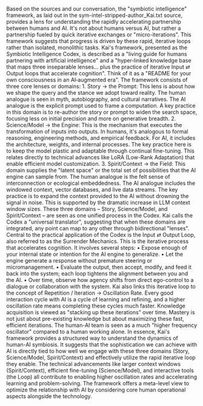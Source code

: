 Based on the sources and our conversation, the "symbiotic intelligence" framework, as laid out in the sym-intel-stripped-author_Kai.txt source, provides a lens for understanding the rapidly accelerating partnership between humans and AI. It's not about humans versus AI, but rather a partnership fueled by quick iterative exchanges or "micro-iterations". This framework suggests that progress is driven by these rapid, iterative loops rather than isolated, monolithic tasks.
Kai's framework, presented as the Symbiotic Intelligence Codex, is described as a "living guide for humans partnering with artificial intelligence" and a "hyper‑linked knowledge base that maps three inseparable lenses... plus the practice of iterative Input ⇄ Output loops that accelerate cognition". Think of it as a "README for your own consciousness in an AI‑augmented era".
The framework consists of three core lenses or domains:
1.
Story → the Prompt: This lens is about how we shape the query and the stance we adopt toward reality. The human analogue is seen in myth, autobiography, and cultural narratives. The AI analogue is the explicit prompt used to frame a computation. A key practice in this domain is to re-author the story or prompt to widen the search space, focusing less on initial precision and more on generative breadth.
2.
Science/Model → the Engine: This is the mechanism that executes the transformation of inputs into outputs. In humans, it's analogous to formal reasoning, engineering methods, and empirical feedback. For AI, it includes the architecture, weights, and internal processes. The key practice here is to keep the model plastic and adaptable through continual fine-tuning. This relates directly to technical advances like LoRA (Low-Rank Adaptation) that enable efficient model customization.
3.
Spirit/Context → the Field: This domain supplies the "latent space" or the total set of possibilities that the AI engine can sample from. The human analogue is the felt sense of interconnection or ecological embeddedness. The AI analogue includes the windowed context, vector databases, and live data streams. The key practice is to expand the context provided to the AI without drowning the signal in noise. This is supported by the dramatic increase in LLM context window sizes.
These three domains – Story, Science/Model, and Spirit/Context – are seen as one unified process in the Codex. Kai calls the Codex a "universal translator", suggesting that when these domains are integrated, any point can map to any other through bidirectional "lenses".
Central to the practical application of the Codex is the Input ⇄ Output Loop, also referred to as the Surrender Mechanics. This is the iterative process that accelerates cognition. It involves several steps:
•
Expose enough of your internal state or intention for the AI engine to generalize.
•
Let the engine generate a response without premature steering or micromanagement.
•
Evaluate the output, then accept, modify, and feed it back into the system; each loop tightens the alignment between you and the AI.
•
Over time, observe how agency shifts from direct ego-control to a dialogue or collaboration with the system.
Kai also links this iterative loop to the concept of Repetition / Iteration → Oscillation Rate. Every good interaction cycle with AI is a cycle of learning and refining, and a higher oscillation rate means completing these cycles much faster. Knowledge acquisition is viewed as "stacking up these iterations" over time. Mastery is not just about pre-existing knowledge but about maximizing these fast, efficient iterations. The human-AI team is seen as a much "higher frequency oscillator" compared to a human working alone.
In essence, Kai's framework provides a structured way to understand the dynamics of human-AI symbiosis. It suggests that the sophistication we can achieve with AI is directly tied to how well we engage with these three domains (Story, Science/Model, Spirit/Context) and effectively utilize the rapid iterative loop they enable. The technical advancements like larger context windows (Spirit/Context), efficient fine-tuning (Science/Model), and interactive tools (the Loop) all contribute to enabling higher oscillation rates and accelerating learning and problem-solving. The framework offers a meta-level view to optimize the relationship with AI by considering core human operational aspects alongside the technology.